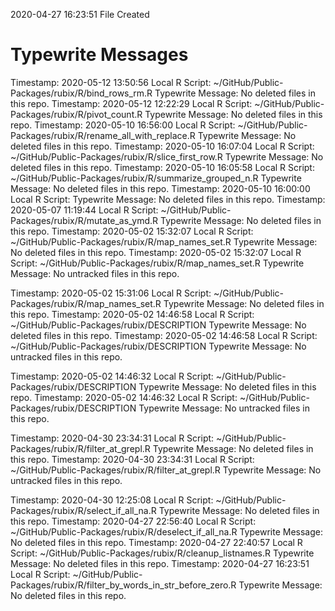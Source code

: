 2020-04-27 16:23:51 	File Created

# Typewrite Messages
Timestamp:	2020-05-12 13:50:56
Local R Script:	~/GitHub/Public-Packages/rubix/R/bind_rows_rm.R
Typewrite Message:	No deleted files in this repo.
Timestamp:	2020-05-12 12:22:29
Local R Script:	~/GitHub/Public-Packages/rubix/R/pivot_count.R
Typewrite Message:	No deleted files in this repo.
Timestamp:	2020-05-10 16:56:00
Local R Script:	~/GitHub/Public-Packages/rubix/R/rename_all_with_replace.R
Typewrite Message:	No deleted files in this repo.
Timestamp:	2020-05-10 16:07:04
Local R Script:	~/GitHub/Public-Packages/rubix/R/slice_first_row.R
Typewrite Message:	No deleted files in this repo.
Timestamp:	2020-05-10 16:05:58
Local R Script:	~/GitHub/Public-Packages/rubix/R/summarize_grouped_n.R
Typewrite Message:	No deleted files in this repo.
Timestamp:	2020-05-10 16:00:00
Local R Script:	
Typewrite Message:	No deleted files in this repo.
Timestamp:	2020-05-07 11:19:44
Local R Script:	~/GitHub/Public-Packages/rubix/R/mutate_as_ymd.R
Typewrite Message:	No deleted files in this repo.
Timestamp:	2020-05-02 15:32:07
Local R Script:	~/GitHub/Public-Packages/rubix/R/map_names_set.R
Typewrite Message:	No deleted files in this repo.
Timestamp:	2020-05-02 15:32:07
Local R Script:	~/GitHub/Public-Packages/rubix/R/map_names_set.R
Typewrite Message:	No untracked files in this repo.

Timestamp:	2020-05-02 15:31:06
Local R Script:	~/GitHub/Public-Packages/rubix/R/map_names_set.R
Typewrite Message:	No deleted files in this repo.
Timestamp:	2020-05-02 14:46:58
Local R Script:	~/GitHub/Public-Packages/rubix/DESCRIPTION
Typewrite Message:	No deleted files in this repo.
Timestamp:	2020-05-02 14:46:58
Local R Script:	~/GitHub/Public-Packages/rubix/DESCRIPTION
Typewrite Message:	No untracked files in this repo.

Timestamp:	2020-05-02 14:46:32
Local R Script:	~/GitHub/Public-Packages/rubix/DESCRIPTION
Typewrite Message:	No deleted files in this repo.
Timestamp:	2020-05-02 14:46:32
Local R Script:	~/GitHub/Public-Packages/rubix/DESCRIPTION
Typewrite Message:	No untracked files in this repo.

Timestamp:	2020-04-30 23:34:31
Local R Script:	~/GitHub/Public-Packages/rubix/R/filter_at_grepl.R
Typewrite Message:	No deleted files in this repo.
Timestamp:	2020-04-30 23:34:31
Local R Script:	~/GitHub/Public-Packages/rubix/R/filter_at_grepl.R
Typewrite Message:	No untracked files in this repo.

Timestamp:	2020-04-30 12:25:08
Local R Script:	~/GitHub/Public-Packages/rubix/R/select_if_all_na.R
Typewrite Message:	No deleted files in this repo.
Timestamp:	2020-04-27 22:56:40
Local R Script:	~/GitHub/Public-Packages/rubix/R/deselect_if_all_na.R
Typewrite Message:	No deleted files in this repo.
Timestamp:	2020-04-27 22:40:57
Local R Script:	~/GitHub/Public-Packages/rubix/R/cleanup_listnames.R
Typewrite Message:	No deleted files in this repo.
Timestamp:	2020-04-27 16:23:51
Local R Script:	~/GitHub/Public-Packages/rubix/R/filter_by_words_in_str_before_zero.R
Typewrite Message:	No deleted files in this repo.

